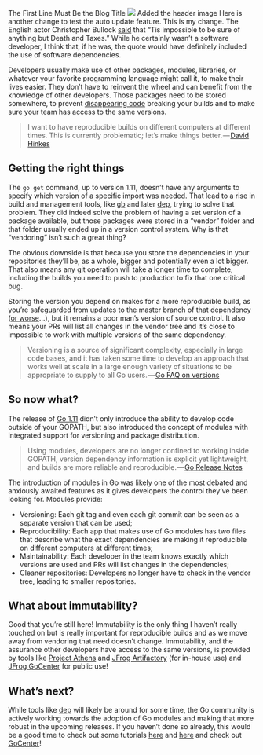 The First Line Must Be the Blog Title
![](https://jfrog.info/wp-content/uploads/2019/01/863X300.jpg)
Added the header image
Here is another change to test the auto update feature.
This is my change. 
The English actor Christopher Bullock [said](https://www.mightytaxes.com/death-taxes-quote-history/) that “Tis impossible to be sure of anything but Death and Taxes.” While he certainly wasn’t a software developer, I think that, if he was, the quote would have definitely included the use of software dependencies.

Developers usually make use of other packages, modules, libraries, or whatever your favorite programming language might call it, to make their lives easier. They don’t have to reinvent the wheel and can benefit from the knowledge of other developers. Those packages need to be stored somewhere, to prevent [disappearing code](https://www.theregister.co.uk/2016/03/23/npm_left_pad_chaos/) breaking your builds and to make sure your team has access to the same versions.

> I want to have reproducible builds on different computers at different times. This is currently problematic; let’s make things better. — [David Hinkes](https://plus.google.com/+DavidHinkes/posts/gczN5SQ94ek)

## Getting the right things

The `go get` command, up to version 1.11, doesn’t have any arguments to specify which version of a specific import was needed. That lead to a rise in build and management tools, like [gb](https://getgb.io/) and later [dep](https://golang.github.io/dep/), trying to solve that problem. They did indeed solve the problem of having a set version of a package available, but those packages were stored in a “vendor” folder and that folder usually ended up in a version control system. Why is that “vendoring” isn’t such a great thing?

The obvious downside is that because you store the dependencies in your repositories they’ll be, as a whole, bigger and potentially even a lot bigger. That also means any git operation will take a longer time to complete, including the builds you need to push to production to fix that one critical bug.

Storing the version you depend on makes for a more reproducible build, as you’re safeguarded from updates to the master branch of that dependency ([or worse](https://www.theregister.co.uk/2016/03/23/npm_left_pad_chaos/)…), but it remains a poor man’s version of source control. It also means your PRs will list all changes in the vendor tree and it’s close to impossible to work with multiple versions of the same dependency.

> Versioning is a source of significant complexity, especially in large code bases, and it has taken some time to develop an approach that works well at scale in a large enough variety of situations to be appropriate to supply to all Go users. — [Go FAQ on versions](https://golang.org/doc/faq#get_version)

## So now what?

The release of [Go 1.11](https://golang.org/doc/go1.11#modules) didn’t only introduce the ability to develop code outside of your GOPATH, but also introduced the concept of modules with integrated support for versioning and package distribution.

> Using modules, developers are no longer confined to working inside GOPATH, version dependency information is explicit yet lightweight, and builds are more reliable and reproducible. — [Go Release Notes](https://golang.org/doc/go1.11#modules)

The introduction of modules in Go was likely one of the most debated and anxiously awaited features as it gives developers the control they’ve been looking for. Modules provide:

* Versioning: Each git tag and even each git commit can be seen as a separate version that can be used;
* Reproducibility: Each app that makes use of Go modules has two files that describe what the exact dependencies are making it reproducible on different computers at different times;
* Maintainability: Each developer in the team knows exactly which versions are used and PRs will list changes in the dependencies;
* Cleaner repositories: Developers no longer have to check in the vendor tree, leading to smaller repositories.

## What about immutability?

Good that you’re still here! Immutability is the only thing I haven’t really touched on but is really important for reproducible builds and as we move away from vendoring that need doesn’t change. Immutability, and the assurance other developers have access to the same versions, is provided by tools like [Project Athens](https://github.com/gomods/athens) and [JFrog Artifactory](https://jfrog.com/artifactory/) (for in-house use) and [JFrog GoCenter](https://jfrog.com/gocenter/) for public use!

## What’s next?

While tools like [dep](https://github.com/golang/dep) will likely be around for some time, the Go community is actively working towards the adoption of Go modules and making that more robust in the upcoming releases. If you haven’t done so already, this would be a good time to check out some tutorials [here](https://roberto.selbach.ca/intro-to-go-modules/) and [here](https://ukiahsmith.com/blog/a-gentle-introduction-to-golang-modules/) and check out [GoCenter](https://jfrog.com/gocenter/)!
